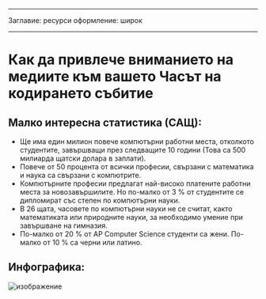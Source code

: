 * * *

Заглавие: ресурси оформление: широк

* * *

# Как да привлече вниманието на медиите към вашето Часът на кодирането събитие

## Малко интересна статистика (САЩ):

  * Ще има един милион повече компютърни работни места, отколкото студентите, завършващи през следващите 10 години (Това са 500 милиарда щатски долара в заплати).
  * Повече от 50 процента от всички професии, свързани с математика и наука са свързани с компютрите. 
  * Компютърните професии предлагат най-високо платените работни места за новозавършилите. Но по-малко от 3 % от студентите се дипломират със степен по компютърни науки.
  * В 26 щата, часовете по компютърни науки не се считат, както математиката или природните науки, за необходимо умение при завършване на гимназия. 
  * По-малко от 20 % от AP Computer Science студенти са жени. По-малко от 10 % са черни или латино.

## Инфографика:

![изображение](http://code.org/images/fit-8000/Code.org_infographic.png)